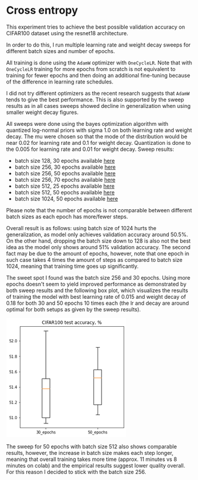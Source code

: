 # Cross entropy

This experiment tries to achieve the best possible validation accuracy on CIFAR100 dataset using the resnet18 architecture.

In order to do this, I run multiple learning rate and weight decay sweeps for different batch sizes and number of epochs.

All training is done using the `AdamW` optimizer with `OneCycleLR`. Note that with `OneCycleLR` training for more epochs from scratch is not equivalent to training for fewer epochs and then doing an additional fine-tuning because of the difference in learning rate schedules.

I did not try different optimizers as the recent research suggests that `AdamW` tends to give the best performance. This is also supported by the sweep results as in all cases sweeps showed decline in generalization when using smaller weight decay figures.

All sweeps were done using the bayes optimization algorithm with quantized log-normal priors with sigma 1.0 on both learning rate and weight decay. The mu were chosen so that the mode of the distribution would be near 0.02 for learning rate and 0.1 for weight decay. Quantization is done to the 0.005 for learning rate and 0.01 for weight decay. Sweep results:
* batch size 128, 30 epochs available [here](https://wandb.ai/binpord/kd-cifar100-resnet18-cross_entropy-30-epochs-128-bs-sweep/reports/ResNet18-on-CIFAR100-sweep--VmlldzoxOTA4ODAy?accessToken=q7qbsq4cjuqr04h0afpi5zmz45ir69o7atqwdtwcbnny3qfadalpb29t7r4dxzij)
* batch size 256, 30 epochs available [here](https://wandb.ai/binpord/kd-cifar100-resnet18-cross_entropy-30-epochs-256-bs-sweep/reports/ResNet18-on-CIFAR100-sweep--VmlldzoxOTA4ODEw?accessToken=1pp3x6qs38vw92y0hrghhlrcpav66pv08t9s3oobiw3iyqcmrib0tzvaxb99gosw)
* batch size 256, 50 epochs available [here](https://wandb.ai/binpord/kd-cifar100-resnet18-cross_entropy-50-epochs-256-bs-sweep/reports/ResNet18-on-CIFAR100-sweep--VmlldzoxOTExNTYx?accessToken=lq89s2oyphgiu3r2rgo72qmqzies7waqi2fz09ooyuutsjcww5ozn3463to83txr)
* batch size 256, 70 epochs available [here](https://wandb.ai/binpord/kd-cifar100-resnet18-cross_entropy-70-epochs-256-bs-sweep/reports/ResNet18-on-CIFAR100-sweep--VmlldzoxOTExNTMx?accessToken=gde6rbqb1x956qnc14d0znkw3ycwpxig1lfgthx2qc3ayt3f7adx33cp48uluvuy)
* batch size 512, 25 epochs available [here](https://wandb.ai/binpord/kd-cifar100-resnet18-cross_entropy-25-epochs-512-bs-sweep/reports/ResNet18-on-CIFAR100-sweep--VmlldzoxOTA4Nzgw?accessToken=2ffvb754bwdt2yjwunugpq93snjdzot2gy81qffat7bh0crb80cfch488feydbu1)
* batch size 512, 50 epochs available [here](https://wandb.ai/binpord/kd-cifar100-resnet18-cross_entropy-50-epochs-512-bs-sweep/reports/ResNet18-on-CIFAR100-sweep--VmlldzoxOTExNTY4?accessToken=a7wx78rs3idhceamih4prrd8wara19wvn6c3xbmj8z07tiai7tyicd3easjmbv2t)
* batch size 1024, 50 epochs available [here](https://wandb.ai/binpord/kd-cifar100-resnet18-cross_entropy-50-epochs-1024-bs-sweep/reports/ResNet18-on-CIFAR100-sweep--VmlldzoxOTEwODUz?accessToken=jgr8nzz95y6vyhrc6b8gf8rpsmut648ctefdb49ew7a3w7pgd5m9fak9f2yk9me2)

Please note that the number of epochs is not comparable between different batch sizes as each epoch has more/fewer steps.

Overall result is as follows: using batch size of 1024 hurts the generalization, as model only achieves validation accuracy around 50.5%. On the other hand, dropping the batch size down to 128 is also not the best idea as the model only shows around 51% validation accuracy. The second fact may be due to the amount of epochs, however, note that one epoch in such case takes 4 times the amount of steps as compared to batch size 1024, meaning that training time goes up significantly.

The sweet spot I found was the batch size 256 and 30 epochs. Using more epochs doesn't seem to yield improved performance as demonstrated by both sweep results and the following box plot, which visualizes the results of training the model with best learning rate of 0.015 and weight decay of 0.18 for both 30 and 50 epochs 10 times each (the lr and decay are around optimal for both setups as given by the sweep results).

![png](30_50.png)

The sweep for 50 epochs with batch size 512 also shows comparable results, however, the increase in batch size makes each step longer, meaning that overall training takes more time (approx. 11 minutes vs 8 minutes on colab) and the empirical results suggest lower quality overall. For this reason I decided to stick with the batch size 256.
